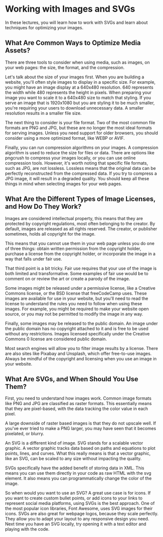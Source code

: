 # Working with Images and SVGs

In these lectures, you will learn how to work with SVGs and learn about techniques for optimizing your images.

## What Are Common Ways to Optimize Media Assets?

There are three tools to consider when using media, such as images, on your web pages: the size, the format, and the compression.

Let's talk about the size of your images first. When you are building a website, you'll often style images to display in a specific size. For example, you might have an image display at a 640x480 resolution. 640 represents the width while 480 represents the height in pixels. When preparing your image you want to scale it to a 640x480 size to match that styling. If you serve an image that is 1920x1080 but you are styling it to be much smaller, you're requiring your users to download unnecessary data. A smaller resolution results in a smaller file size.

The next thing to consider is your file format. Two of the most common file formats are PNG and JPG, but these are no longer the most ideal formats for serving images. Unless you need support for older browsers, you should consider using a more optimized format, like WEBP or AVIF.

Finally, you can run compression algorithms on your images. A compression algorithm is used to reduce the size for files or data. There are options like pngcrush to compress your images locally, or you can use online compression tools. However, it's worth noting that specific file formats, such as JPG, are not lossless. Lossless means that the original data can be perfectly reconstructed from the compressed data. If you try to compress a JPG image, it will result in a degraded quality. You should keep all these things in mind when selecting images for your web pages.

## What Are the Different Types of Image Licenses, and How Do They Work?
Images are considered intellectual property, this means that they are protected by copyright regulations, most often belonging to the creator. By default, images are released as all rights reserved. The creator, or publisher sometimes, holds all copyright for the image.

This means that you cannot use them in your web page unless you do one of three things: obtain written permission from the copyright holder, purchase a license from the copyright holder, or incorporate the image in a way that falls under fair use.

That third point is a bit tricky. Fair use requires that your use of the image is both limited and transformative. Some examples of fair use would be to comment on or review the art or create a parody of the image.

Some images might be released under a permissive license, like a Creative Commons license, or the BSD license that freeCodeCamp uses. These images are available for use in your website, but you'll need to read the license to understand the rules you need to follow when using these images. For example, you might be required to make your website open source, or you may not be permitted to modify the image in any way.

Finally, some images may be released to the public domain. An image under the public domain has no copyright attached to it and is free to be used without any restrictions. Images licensed specifically under the Creative Commons 0 license are considered public domain.

Most search engines will allow you to filter image results by a license. There are also sites like Pixabay and Unsplash, which offer free-to-use images. Always be mindful of the copyright and licensing when you use an image in your website.

## What Are SVGs, and When Should You Use Them?
First, you need to understand how images work. Common image formats like PNG and JPG are classified as raster formats. This essentially means that they are pixel-based, with the data tracking the color value in each pixel.

A large downside of raster based images is that they do not upscale well. If you've ever tried to make a PNG larger, you may have seen that it becomes pixelated, or blurry.

An SVG is a different kind of image. SVG stands for a scalable vector graphic. A vector graphic tracks data based on paths and equations to plot points, lines, and curves. What this really means is that a vector graphic, like an SVG, can be scaled to any size without impacting the quality.

SVGs specifically have the added benefit of storing data in XML. This means you can use them directly in your code as raw HTML with the svg element. It also means you can programmatically change the color of the image.

So when would you want to use an SVG? A great use case is for icons. If you want to create custom bullet points, or add icons to your links to represent social media platforms, using SVGs is the best approach. One of the most popular icon libraries, Font Awesome, uses SVG images for their icons. SVGs are also great for webpage logos, because they scale perfectly. They allow you to adapt your layout to any responsive design you need. Next time you have an SVG locally, try opening it with a text editor and playing with the code.

